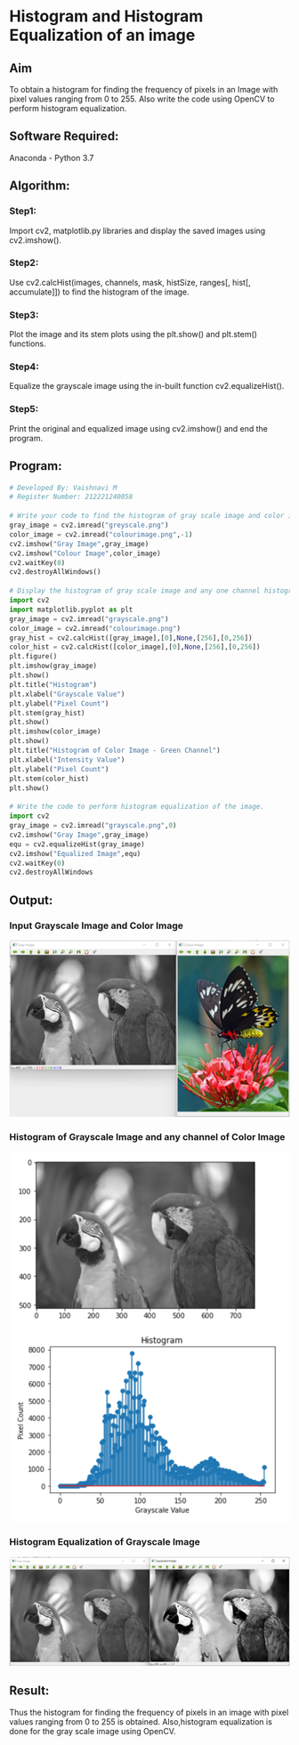 # Histogram and Histogram Equalization of an image
## Aim
To obtain a histogram for finding the frequency of pixels in an Image with pixel values ranging from 0 to 255. Also write the code using OpenCV to perform histogram equalization.

## Software Required:
Anaconda - Python 3.7

## Algorithm:
### Step1:
Import cv2, matplotlib.py libraries and display the saved images using cv2.imshow().
<br>

### Step2:
Use cv2.calcHist(images, channels, mask, histSize, ranges[, hist[, accumulate]]) to find the histogram of the image.
<br>

### Step3:
Plot the image and its stem plots using the plt.show() and plt.stem() functions.
<br>

### Step4:
Equalize the grayscale image using the in-built function cv2.equalizeHist().
<br>

### Step5:
Print the original and equalized image using cv2.imshow() and end the program.
<br>

## Program:
```python
# Developed By: Vaishnavi M
# Register Number: 212221240058

# Write your code to find the histogram of gray scale image and color image channels.
gray_image = cv2.imread("greyscale.png")
color_image = cv2.imread("colourimage.png",-1)
cv2.imshow("Gray Image",gray_image)
cv2.imshow("Colour Image",color_image)
cv2.waitKey(0)
cv2.destroyAllWindows() 

# Display the histogram of gray scale image and any one channel histogram from color image
import cv2
import matplotlib.pyplot as plt
gray_image = cv2.imread("grayscale.png")
color_image = cv2.imread("colourimage.png")
gray_hist = cv2.calcHist([gray_image],[0],None,[256],[0,256])
color_hist = cv2.calcHist([color_image],[0],None,[256],[0,256])
plt.figure()
plt.imshow(gray_image)
plt.show()
plt.title("Histogram")
plt.xlabel("Grayscale Value")
plt.ylabel("Pixel Count")
plt.stem(gray_hist)
plt.show()
plt.imshow(color_image)
plt.show()
plt.title("Histogram of Color Image - Green Channel")
plt.xlabel("Intensity Value")
plt.ylabel("Pixel Count")
plt.stem(color_hist)
plt.show()

# Write the code to perform histogram equalization of the image. 
import cv2
gray_image = cv2.imread("grayscale.png",0)
cv2.imshow("Gray Image",gray_image)
equ = cv2.equalizeHist(gray_image)
cv2.imshow("Equalized Image",equ)
cv2.waitKey(0)
cv2.destroyAllWindows

```
## Output:
### Input Grayscale Image and Color Image
![input](./output1..png)
<br>

### Histogram of Grayscale Image and any channel of Color Image
![output](./output2..png)
<br>

### Histogram Equalization of Grayscale Image
![output](./output3.png)
<br>

## Result: 
Thus the histogram for finding the frequency of pixels in an image with pixel values ranging from 0 to 255 is obtained. Also,histogram equalization is done for the gray scale image using OpenCV.
